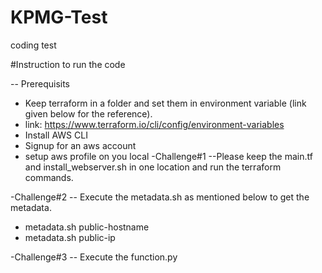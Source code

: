 # KPMG-Test
coding test


#Instruction to run the code

-- Prerequisits
  - Keep terraform in a folder and set them in environment variable (link given below for the reference).
  - link: https://www.terraform.io/cli/config/environment-variables
  - Install AWS CLI
  - Signup for an aws account
  - setup aws profile on you local
-Challenge#1
--Please keep the main.tf and install_webserver.sh in one location and run the terraform commands.

-Challenge#2
-- Execute the metadata.sh as mentioned below to get the metadata.
  - metadata.sh public-hostname
  - metadata.sh public-ip

-Challenge#3
-- Execute the function.py
